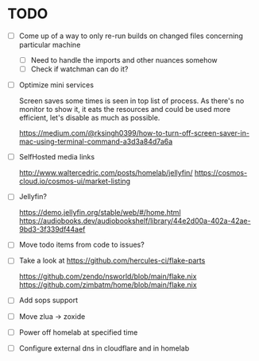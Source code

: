 # TODO

- [ ] Come up of a way to only re-run builds on changed files concerning particular machine
  - [ ] Need to handle the imports and other nuances somehow
  - [ ] Check if watchman can do it?

- [ ] Optimize mini services

  Screen saves some times is seen in top list of process. As there's no monitor to show it, it eats the resources and could be used more efficient, let's disable as much as possible.
  
  https://medium.com/@rksingh0399/how-to-turn-off-screen-saver-in-mac-using-terminal-command-a3d3a84d7a6a

- [ ] SelfHosted media links

  http://www.waltercedric.com/posts/homelab/jellyfin/
  https://cosmos-cloud.io/cosmos-ui/market-listing

- [ ] Jellyfin?

  https://demo.jellyfin.org/stable/web/#/home.html
  https://audiobooks.dev/audiobookshelf/library/44e2d00a-402a-42ae-9bd3-3f339df44aef

- [ ] Move todo items from code to issues?
- [ ] Take a look at https://github.com/hercules-ci/flake-parts

  https://github.com/zendo/nsworld/blob/main/flake.nix
  https://github.com/zimbatm/home/blob/main/flake.nix

- [ ] Add sops support
- [ ] Move zlua -> zoxide
- [ ] Power off homelab at specified time
- [ ] Configure external dns in cloudflare and in homelab
